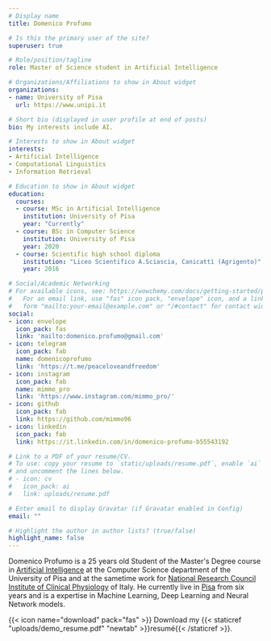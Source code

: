 ```yaml
---
# Display name
title: Domenico Profumo

# Is this the primary user of the site?
superuser: true

# Role/position/tagline
role: Master of Science student in Artificial Intelligence

# Organizations/Affiliations to show in About widget
organizations:
- name: University of Pisa
  url: https://www.unipi.it

# Short bio (displayed in user profile at end of posts)
bio: My interests include AI.

# Interests to show in About widget
interests:
- Artificial Intelligence
- Computational Linguistics
- Information Retrieval

# Education to show in About widget
education:
  courses:
  - course: MSc in Artificial Intelligence
    institution: University of Pisa
    year: "Currently"
  - course: BSc in Computer Science
    institution: University of Pisa
    year: 2020   
  - course: Scientific high school diploma
    institution: "Liceo Scientifico A.Sciascia, Canicattì (Agrigento)"
    year: 2016 

# Social/Academic Networking
# For available icons, see: https://wowchemy.com/docs/getting-started/page-builder/#icons
#   For an email link, use "fas" icon pack, "envelope" icon, and a link in the
#   form "mailto:your-email@example.com" or "/#contact" for contact widget.
social:
- icon: envelope
  icon_pack: fas
  link: 'mailto:domenico.profumo@gmail.com'
- icon: telegram
  icon_pack: fab
  name: domenicoprofumo
  link: 'https://t.me/peaceloveandfreedom'
- icon: instagram
  icon_pack: fab
  name: mimmo_pro
  link: 'https://www.instagram.com/mimmo_pro/'
- icon: github
  icon_pack: fab
  link: https://github.com/mimmo96
- icon: linkedin
  icon_pack: fab
  link: https://it.linkedin.com/in/domenico-profumo-b55543192

# Link to a PDF of your resume/CV.
# To use: copy your resume to `static/uploads/resume.pdf`, enable `ai` icons in `params.toml`, 
# and uncomment the lines below.
# - icon: cv
#   icon_pack: ai
#   link: uploads/resume.pdf

# Enter email to display Gravatar (if Gravatar enabled in Config)
email: ""

# Highlight the author in author lists? (true/false)
highlight_name: false
---
```


Domenico Profumo is a 25 years old Student of the Master's Degree course in [Artificial Intelligence](https://didattica.di.unipi.it/laurea-magistrale-in-informatica/curricula/curriculum-artificial-intelligence/) at the Computer Science department of the University of Pisa and at the sametime work for [National Research Council Institute of Clinical Physiology](https://www.ifc.cnr.it/index.php/en/istituto/ifc) of Italy. He currently live in [Pisa](https://goo.gl/maps/WvUJxFbKdFVeU7rj9) from six years and is a expertise in Machine Learning, Deep Learning and Neural Network models. 

{{< icon name="download" pack="fas" >}} Download my {{< staticref "uploads/demo_resume.pdf" "newtab" >}}resumé{{< /staticref >}}.

